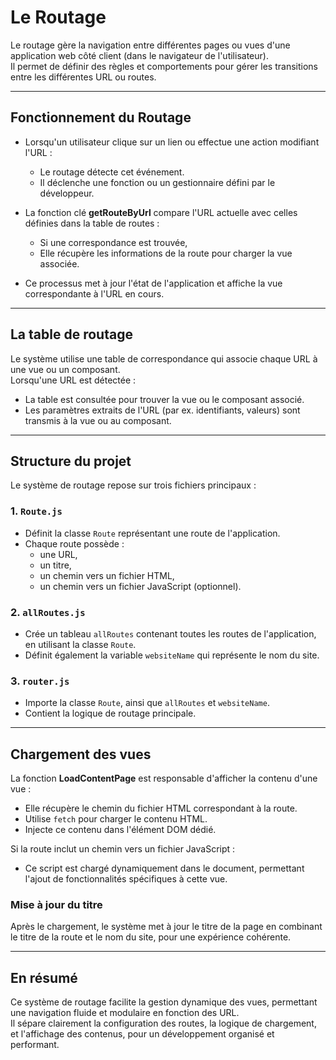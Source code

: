 # Le Routage

Le routage gère la navigation entre différentes pages ou vues d'une application web côté client (dans le navigateur de l'utilisateur).  
Il permet de définir des règles et comportements pour gérer les transitions entre les différentes URL ou routes.

---

## Fonctionnement du Routage

- Lorsqu'un utilisateur clique sur un lien ou effectue une action modifiant l'URL :  
  - Le routage détecte cet événement.  
  - Il déclenche une fonction ou un gestionnaire défini par le développeur.

- La fonction clé **getRouteByUrl** compare l'URL actuelle avec celles définies dans la table de routes :  
  - Si une correspondance est trouvée,  
  - Elle récupère les informations de la route pour charger la vue associée.  

- Ce processus met à jour l'état de l'application et affiche la vue correspondante à l'URL en cours.

---

## La table de routage

Le système utilise une table de correspondance qui associe chaque URL à une vue ou un composant.  
Lorsqu'une URL est détectée :  
- La table est consultée pour trouver la vue ou le composant associé.  
- Les paramètres extraits de l'URL (par ex. identifiants, valeurs) sont transmis à la vue ou au composant.

---

## Structure du projet

Le système de routage repose sur trois fichiers principaux :

### 1. `Route.js`  
- Définit la classe `Route` représentant une route de l'application.  
- Chaque route possède :  
  - une URL,  
  - un titre,  
  - un chemin vers un fichier HTML,  
  - un chemin vers un fichier JavaScript (optionnel).  

### 2. `allRoutes.js`  
- Crée un tableau `allRoutes` contenant toutes les routes de l'application, en utilisant la classe `Route`.  
- Définit également la variable `websiteName` qui représente le nom du site.

### 3. `router.js`  
- Importe la classe `Route`, ainsi que `allRoutes` et `websiteName`.  
- Contient la logique de routage principale.

---

## Chargement des vues

La fonction **LoadContentPage** est responsable d'afficher la contenu d'une vue :  
- Elle récupère le chemin du fichier HTML correspondant à la route.  
- Utilise `fetch` pour charger le contenu HTML.  
- Injecte ce contenu dans l'élément DOM dédié.

Si la route inclut un chemin vers un fichier JavaScript :  
- Ce script est chargé dynamiquement dans le document, permettant l'ajout de fonctionnalités spécifiques à cette vue.

### Mise à jour du titre

Après le chargement, le système met à jour le titre de la page en combinant le titre de la route et le nom du site, pour une expérience cohérente.

---

## En résumé

Ce système de routage facilite la gestion dynamique des vues, permettant une navigation fluide et modulaire en fonction des URL.  
Il sépare clairement la configuration des routes, la logique de chargement, et l'affichage des contenus, pour un développement organisé et performant.